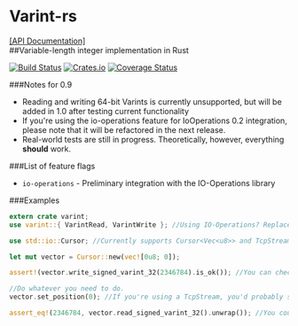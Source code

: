 # Varint-rs   
[\[API Documentation\]](http://techern.github.io/Varint-rs)  
##Variable-length integer implementation in Rust

[![Build Status](https://travis-ci.org/Techern/Varint-rs.svg?branch=master)](https://travis-ci.org/Techern/Varint-rs)  [![Crates.io](https://img.shields.io/crates/v/varint.svg)](https://crates.io/crates/varint)
[![Coverage Status](https://coveralls.io/repos/Techern/Varint-rs/badge.svg?branch=master&service=github)](https://coveralls.io/github/Techern/Varint-rs?branch=master)

###Notes for 0.9

 * Reading and writing 64-bit Varints is currently unsupported, but will be added in 1.0 after testing current functionality
 * If you're using the io-operations feature for IoOperations 0.2 integration, please note that it will be refactored in the next release.
 * Real-world tests are still in progress. Theoretically, however, everything **should** work.

###List of feature flags

 * ```io-operations``` - Preliminary integration with the IO-Operations library

###Examples

```rust
extern crate varint;
use varint::{ VarintRead, VarintWrite }; //Using IO-Operations? Replace with VarintReader and VarintWriter, the functions are the same

use std::io::Cursor; //Currently supports Cursor<Vec<u8>> and TcpStream, but should be okay to implement in any Read/Write trait

let mut vector = Cursor::new(vec![0u8; 0]);

assert!(vector.write_signed_varint_32(2346784).is_ok()); //You can check this however you like. Try! could work. I'll check it out in Netherrack and update this by 1.0

//Do whatever you need to do.
vector.set_position(0); //If you're using a TcpStream, you'd probably switch sides and into a different codebase. This is just a quick example before I fall asleep :)

assert_eq!(2346784, vector.read_signed_varint_32().unwrap()); //You could also use try! here. Again, I'll test it in a real world project and update later

```
